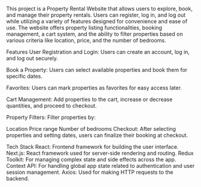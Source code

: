
This project is a Property Rental Website that allows users to explore, book, and manage their property rentals. Users can register, log in, and log out while utilizing a variety of features designed for convenience and ease of use. The website offers property listing functionalities, booking management, a cart system, and the ability to filter properties based on various criteria like location, price, and the number of bedrooms.

Features
User Registration and Login: Users can create an account, log in, and log out securely.

Book a Property: Users can select available properties and book them for specific dates.

Favorites: Users can mark properties as favorites for easy access later.

Cart Management: Add properties to the cart, increase or decrease quantities, and proceed to checkout.

Property Filters: Filter properties by:

Location
Price range
Number of bedrooms
Checkout: After selecting properties and setting dates, users can finalize their booking at checkout.

Tech Stack
React: Frontend framework for building the user interface.
Next.js: React framework used for server-side rendering and routing.
Redux Toolkit: For managing complex state and side effects across the app.
Context API: For handling global app state related to authentication and user session management.
Axios: Used for making HTTP requests to the backend.